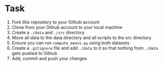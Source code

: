 # Task 

1. Fork this repository to your Github account 
2. Clone from your Github account to your local machine
3. Create a `./data` and `./src` directory 
4. Move all data to the data directory and all scripts to the src directory 
5. Ensure you can run `compute_means.py` using both datasets 
6. Create a `.gitignore` file and add `./data` to it so that nothing from `./data` gets pushed to Github
7. Add, commit and push your changes 